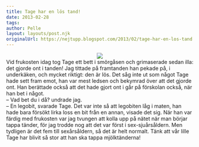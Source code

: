 ```yaml
---
title: Tage har en lös tand!
date: 2013-02-28
tags: 	
author: Pelle
layout: layouts/post.njk
originalUrl: https://nejtupp.blogspot.com/2013/02/tage-har-en-los-tand.html
---
```


<div class="separator" style="clear: both; text-align: center;"><img src="../../../../img/Tages+tand+a%CC%88r+lo%CC%88s-PERK1656.jpg"></div><div>Vid frukosten idag tog Tage ett bett i smörgåsen och grimaserade sedan illa: det gjorde ont i tanden! Jag tittade på framtanden han pekade på, i underkäken, och mycket riktigt: den är lös. Det såg inte ut som något Tage hade sett fram emot, han var mest ledsen och bekymrad över att det gjorde ont. Han berättade också att det hade gjort ont i går på förskolan också, när han bet i något. <div><div>– Vad bet du i då? undrade jag.</div><div>– En legobit, svarade Tage. Det var inte så att legobiten låg i maten, han hade bara försökt lirka loss en bit från en annan, visade det sig. När han var färdig med frukosten var jag tvungen att kolla upp på nätet när man börjar tappa tänder, för jag trodde nog att det var först i sex-sjuårsåldern. Men tydligen är det fem till sexårsåldern, så det är helt normalt. Tänk att vår lille Tage har blivit så stor att han ska tappa mjölktänderna! 

